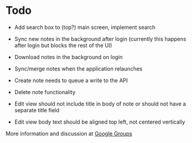 Todo
====

- Add search box to (top?) main screen, implement search
- Sync new notes in the background after login (currently this happens after login but blocks the rest of the UI)
- Download notes in the background on login
- Sync/merge notes when the application relaunches
- Create note needs to queue a write to the API
- Delete note functionality

- Edit view should not include title in body of note or should not have a separate title field
- Edit view body text should be aligned top left, not centered vertically

More information and discussion at [Google Groups](http://groups.google.com/group/simplenote-api/browse_thread/thread/7fc1fc123752fb12)
